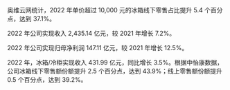 奥维云网统计，2022 年单价超过 10,000 元的冰箱线下零售占比提升 5.4 个百分点，达到 37.1%。

2022 年公司实现收入 2,435.14 亿元，较 2021 年增长 7.2%。

2022 年公司实现归母净利润 147.11 亿元，较 2021 年增长 12.5%。

2022 年，冰箱/冷柜实现收入 431.99 亿元，同比增长 3.5%。根据中怡康数据，公司冰箱线下零售额份额提升 2.5 个百分点，达到 43.9%；线上零售额份额提升 0.5 个百分点，达到 39.2%。

